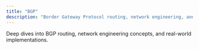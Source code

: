 ```yaml
---
title: "BGP"
description: "Border Gateway Protocol routing, network engineering, and best practices"
---
```


Deep dives into BGP routing, network engineering concepts, and real-world implementations.
